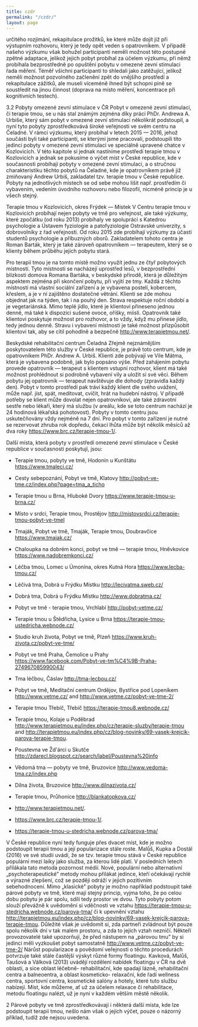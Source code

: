 ```yaml
---
title: czdr
permalink: "/czdr/"
layout: page
---
```


určitého rozjímání, rekapitulace prožitků, ke které může dojít již při výstupním rozhovoru, 
který je tedy opět veden s opatrovníkem.
 V případě našeho výzkumu však bohužel participanti neměli možnost této postupné 
zpětné adaptace, jelikož jejich pobyt probíhal za účelem výzkumu, při němž probíhala 
bezprostředně po opuštění pobytu v omezené zevní stimulaci řada měření. Téměř všichni 
participanti to shledali jako zatěžující, jelikož neměli možnost pozvolného začlenění zpět 
do vnějšího prostředí a rekapitulace zážitků, ale museli víceméně ihned být schopni pině se 
soustředit na jinou činnost (doprava na místo měření, koncentrace při kognitivních 
testech).

 3.2 Pobyty omezené zevní stimulace v ČR
Pobyt v omezené zevní stimulaci, či terapie tmou, se u nás stal známým zejména díky práci 
PhDr. Andrewa A. Urbiše, který sám pobyt v omezené zevní stimulaci několikrát 
podstoupil, a nyní tyto pobyty zprostředkovává široké veřejnosti ve svém centru na 
Čeladné.
 V rámci výzkumu, který probíhal v letech 2015 — 2016, jehož součástí byli také 
participanti, se kterými jsme pracovali, podstoupili tito jedinci pobyty v omezené zevní 
stimulaci ve speciálně upravené chatce v Kozlovicích. V této kapitole si jednak nastíníme 
prostředí terapie tmou v Kozlovicích a jednak se pokusíme o výčet míst v České republice, 
kde v současnosti probíhají pobyty v omezené zevní stimulaci, a o stručnou charakteristiku 
těchto pobytů na Čeladné, kde je opatrovníkem právě již zmiňovaný Andrew Urbiš, 
zakladatel tzv. terapie tmou v České republice. Pobyty na jednotlivých místech se od sebe 
mohou lišit např. prostředím či vybavením, vedením úvodního rozhovoru nebo filozofií, 
nicméně princip je u všech stejný.

Terapie tmou v Kozlovicích, okres Frýdek — Místek
V Centru terapie tmou v Kozlovicích probíhají nejen pobyty ve tmě pro veřejnost, ale také 
výzkumy, které zpočátku (od roku 2013) probíhaly ve spolupráci s Katedrou psychologie a 
Ústavem fyziologie a patofyziologie Ostravské univerzity, s dobrovolníky z řad veřejnosti. 
Od roku 2015 zde probíhají výzkumy za účasti studentů psychologie a příbuzných oborů.
 Zakladatelem tohoto centra je Roman Barták, který je také zároveň opatrovníkem — 
terapeutem, který se o klienty během průběhu jejich pobytu stará.

 Pro terapii tmou je na tomto místě možno využít jednu ze čtyř pobytových 
místností. Tyto místnosti se nacházejí uprostřed lesů, v bezprostřední blízkosti domova 
Romana Bartáka, v beskydské přírodě, která je důležitým aspektem zejména při skončení 
pobytu, při vyjití ze tmy. Každá z těchto místností má vlastní sociální zařízení a je 
vybavena postelí, kobercem, křeslem, a je v ní zajištěno dostatečné větrání. Klienti se zde 
mohou objednat jak na týden, tak i na pouhý den. Strava respektuje roční období a je 
vegetariánská. Mimo teplé jídlo, které je klientovi přineseno jednou denně, má také k 
dispozici sušené ovoce, oříšky, miisli. Opatrovník také klientovi poskytuje možnost pro 
rozhovor, a to vždy, když mu přinese jídlo, tedy jednou denně. Stravu i vybavení místnosti 
je také možnost přizpůsobit klientovi tak, aby se cítil pohodlně a bezpečně 
<http://www.terapietmou.net/>.

Beskydské rehabilitační centrum Čeladná
Zřejmě nejznámějším poskytovatelem této služby v České republice, je právě toto centrum, 
kde je opatrovníkem PhDr. Andrew A. Urbiš. Klienti zde pobývají ve Vile Mátma, která je 
vybavena podobně, jak bylo popsáno výše. Před zahájením pobytu provede opatrovník — 
terapeut s klientem vstupní rozhovor, klient má také možnost prohlédnout si podrobně 
vybavení vily a uložit si své věci. Během pobytu jej opatrovník — terapeut navštěvuje dle 
dohody (zpravidla každý den). Pobyt v tomto prostředí pak tráví každý klient dle svého 
uvážení, může např. jíst, spát, meditovat, cvičit, hrát na hudební nástroj.
 V případě potřeby se klient může dovolat nejen opatrovníkovi, ale také zdravotní 
sestře nebo lékaři, který má službu (v areálu, kde se toto centrum nachází je 24 hodinová 
lékařská pohotovost). Pobyty v tomto centru jsou uskutečňovány vždy nejméně na 7 dní. 
Pro pobyt v tomto zařízení je nutné se rezervovat zhruba rok dopředu, čekací lhůta může 
být několik měsíců až dva roky <https://www.brc.cz/terapie-tmou-1/>.

Další místa, která pobyty v prostředí omezené zevní stimulace v České republice 
v současnosti poskytují, jsou:

- Terapie tmou, pobyty ve tmě, Hodonín u Kunštátu <https://www.tmaleci.cz/>
- Cesty sebepoznání, Pobyt ve tmě, Klatovy <http://pobyt-ve-tme.cz/index.php?page=tma_a_ticho>
- Terapie tmou u Brna, Hluboké Dvory <https://www.terapie-tmou-u-brna.cz/>
- Místo v srdci, Terapie tmou, Prostějov <http://mistovsrdci.cz/terapie-tmou-pobyt-ve-tmel>
- Tmaják, Pobyt ve tmě, Tmaják, Terapie tmou, Doubravčice <https://www.tmajak.cz/>
- Chaloupka na dobrém konci, pobyt ve tmě — terapie tmou, Hněvkovice <https://www.nadobremkonci.cz/>
- Léčba tmou, Lomec u Úmonína, okres Kutná Hora <https://www.lecba-tmou.cz/>
- Léčivá tma, Dobrá u Frýdku Místku <http://lecivatma.sweb.cz/>
- Dobrá tma, Dobrá u Frýdku Místku <http://www.dobratma.cz/>
- Pobyt ve tmě - terapie tmou, Vrchlabí <http://pobyt-vetme.cz/>
- Terapie tmou u Štědřicha, Lysice u Brna <https://terapie-tmou-ustedricha.webnode.cz/>
- Studio kruh života, Pobyt ve tmě, Plzeň <https://www.kruh-zivota.cz/pobyt-ve-tme/>
- Pobyt ve tmě Praha, Čemolice u Prahy <https://www.facebook.com/Pobyt-ve-tm%C4%9B-Praha-274967085990043/>
- Tma léčbou, Čáslav <http://tma-lecbou.cz/>
- Pobyt ve tmě, Meditační centrum Ordějov, Bystřice pod Lopeníkem <http://www.vetme.cz/> and <http://www.vetme.cz/pobyt-ve-tme-2/>
- Terapie tmou Třebíč, Třebíč <https://terapie-tmou8.webnode.cz/>
- Terapie tmou, Kolaje u Poděbrad <http://www.terapietmou.eu/index.php/cz/terapie-sluzby/terapie-tmou> and <http://terapietmou.eu/index.php/cz/blog-novinky/69-vasek-krejcik-parova-terapie-tmou>. 
- Poustevna ve Žd'árci u Skutče <http://zdarecl.blogspot.cz/search/label/Poustevna%20info>
- Vědomá tma — pobyty ve tmě, Bruzovice <http://www.vedoma-tma.cz/index.php>
- Dílna života, Bruzovice <http://www.dilnazivota.cz/>
- Terapie tmou, Průhonice <http://blankatopkova.cz/>

- <http://www.terapietmou.net/>.
- <https://www.brc.cz/terapie-tmou-1/>.
- <https://terapie-tmou-u-stedricha.webnode.cz/parova-tma/>

V České republice nyní tedy funguje přes dvacet míst, kde je možno podstoupit terapii 
tmou a její popularizace stále roste. Malůš, Kupka a Dostál (2016) ve své studii uvádí, že 
se tzv. terapie tmou stává v České republice populární mezi laiky jako služba, za kterou 
lidé platí. V posledních letech přilákala tato metoda pozornost médií. Nové, populární nebo
alternativní „psychoterapeutické" metody mohou přilákat jedince, kteří očekávají rychlé a 
výrazné zlepšení, což se později odráží v jejich pozitivním sebehodnocení.
 Mimo „klasické" pobyty je možno například podstoupit také párové pobyty ve 
tmě, které mají stejný princip, vyjma toho, že po celou dobu pobytu je pár spolu, sdílí tedy 
prostor ve dvou. Tyto pobyty potom slouží převážně k uvědomění si vděčnosti ve vztahu 
<https://terapie-tmou-u-stedricha.webnode.cz/parova-tma/> či k upevnění vztahu 
<http://terapietmou.eu/index.php/cz/blog-novinky/69-vasek-krejcik-parova-terapie-tmou>. 
Důležité však je uvědomit si, zda partneři zvládnout být pouze spolu několik dní v tak 
malém prostoru, a zda to jejich vztah nezničí. Někteří provozovatelé také upozorňují, že 
před nástupem na „párovou tmu" by si jedinci měli vyzkoušet pobyt samostatně 
<http://www.vetme.cz/pobyt-ve-tme-2/>
 Nárůst popularizace a povědomí veřejnosti o těchto procedurách potvrzuje také 
stále častější výskyt různé formy floatingu. Kavková, Malůš, Taušová a Válková (2013) 
uvádějí rozdělení nabídek floatingu v ČR na dvě oblasti, a sice oblast léčebně- 
rehabilitační, kde spadají lázně, rehabilitační centra a balneoentra, a oblast kosmeticko- 
relaxační, kde řadí wellness centra, sportovní centra, kosmetické salóny a hotely, které 
tuto službu nabízejí. Míst, kde můžeme, ať už za účelem relaxace či rehabilitace, metodu 
floatingu nalézt, už je nyní v každém větším městě několik.

2 Párové pobyty ve tmě zprostředkovávají i některá další místa, kde lze podstoupit terapii tmou, nešlo nám 
však o jejich výčet, pouze o názorný příklad, tudíž zde nejsou uvedena.


